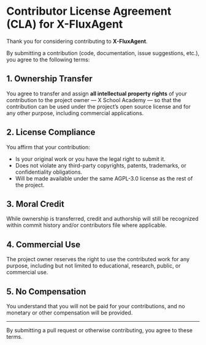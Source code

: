 # Contributor License Agreement (CLA) for X-FluxAgent

Thank you for considering contributing to **X-FluxAgent**.

By submitting a contribution (code, documentation, issue suggestions, etc.), you agree to the following terms:

## 1. Ownership Transfer

You agree to transfer and assign **all intellectual property rights** of your contribution to the project owner — X School Academy — so that the contribution can be used under the project’s open source license and for any other purpose, including commercial applications.

## 2. License Compliance

You affirm that your contribution:

- Is your original work or you have the legal right to submit it.
- Does not violate any third-party copyrights, patents, trademarks, or confidentiality obligations.
- Will be made available under the same AGPL-3.0 license as the rest of the project.

## 3. Moral Credit

While ownership is transferred, credit and authorship will still be recognized within commit history and/or contributors file where applicable.

## 4. Commercial Use

The project owner reserves the right to use the contributed work for any purpose, including but not limited to educational, research, public, or commercial use.

## 5. No Compensation

You understand that you will not be paid for your contributions, and no monetary or other compensation will be provided.

---

By submitting a pull request or otherwise contributing, you agree to these terms.
